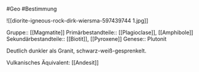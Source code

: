 #Geo #Bestimmung 

![[diorite-igneous-rock-dirk-wiersma-597439744 1.jpg]]

Gruppe:: [[Magmatite]]
Primärbestandteile:: [[Plagioclase]], [[Amphibole]]
Sekundärbestandteile:: [[Biotit]], [[Pyroxene]]
Genese:: Plutonit

Deutlich dunkler als Granit, schwarz-weiß-gesprenkelt.

Vulkanisches Äquivalent: [[Andesit]]


